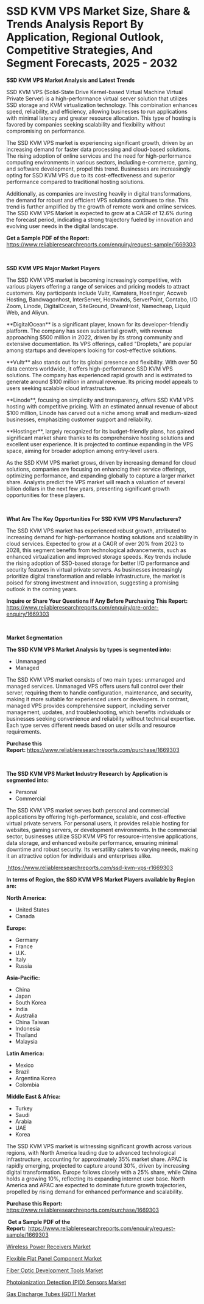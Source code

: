 <p><h1>SSD KVM VPS Market Size, Share & Trends Analysis Report By Application, Regional Outlook, Competitive Strategies, And Segment Forecasts, 2025 - 2032</h1></p><p><strong>SSD KVM VPS Market Analysis and Latest Trends</strong></p>
<p><p>SSD KVM VPS (Solid-State Drive Kernel-based Virtual Machine Virtual Private Server) is a high-performance virtual server solution that utilizes SSD storage and KVM virtualization technology. This combination enhances speed, reliability, and efficiency, allowing businesses to run applications with minimal latency and greater resource allocation. This type of hosting is favored by companies seeking scalability and flexibility without compromising on performance.</p><p>The SSD KVM VPS market is experiencing significant growth, driven by an increasing demand for faster data processing and cloud-based solutions. The rising adoption of online services and the need for high-performance computing environments in various sectors, including e-commerce, gaming, and software development, propel this trend. Businesses are increasingly opting for SSD KVM VPS due to its cost-effectiveness and superior performance compared to traditional hosting solutions.</p><p>Additionally, as companies are investing heavily in digital transformations, the demand for robust and efficient VPS solutions continues to rise. This trend is further amplified by the growth of remote work and online services. The SSD KVM VPS Market is expected to grow at a CAGR of 12.6% during the forecast period, indicating a strong trajectory fueled by innovation and evolving user needs in the digital landscape.</p></p>
<p><strong>Get a Sample PDF of the Report:&nbsp;</strong> <a href="https://www.reliableresearchreports.com/enquiry/request-sample/1669303?utm_campaign=2957&utm_medium=2&utm_source=Github&utm_content=ia&utm_term=10032025&utm_id=ssd-kvm-vps">https://www.reliableresearchreports.com/enquiry/request-sample/1669303</a></p>
<p>&nbsp;</p>
<p><strong>SSD KVM VPS Major Market Players</strong></p>
<p><p>The SSD KVM VPS market is becoming increasingly competitive, with various players offering a range of services and pricing models to attract customers. Key participants include Vultr, Kamatera, Hostinger, Accweb Hosting, Bandwagonhost, InterServer, Hostwinds, ServerPoint, Contabo, I/O Zoom, Linode, DigitalOcean, SiteGround, DreamHost, Namecheap, Liquid Web, and Aliyun.</p><p>**DigitalOcean** is a significant player, known for its developer-friendly platform. The company has seen substantial growth, with revenue approaching $500 million in 2022, driven by its strong community and extensive documentation. Its VPS offerings, called "Droplets," are popular among startups and developers looking for cost-effective solutions.</p><p>**Vultr** also stands out for its global presence and flexibility. With over 50 data centers worldwide, it offers high-performance SSD KVM VPS solutions. The company has experienced rapid growth and is estimated to generate around $100 million in annual revenue. Its pricing model appeals to users seeking scalable cloud infrastructure.</p><p>**Linode**, focusing on simplicity and transparency, offers SSD KVM VPS hosting with competitive pricing. With an estimated annual revenue of about $100 million, Linode has carved out a niche among small and medium-sized businesses, emphasizing customer support and reliability.</p><p>**Hostinger**, largely recognized for its budget-friendly plans, has gained significant market share thanks to its comprehensive hosting solutions and excellent user experience. It is projected to continue expanding in the VPS space, aiming for broader adoption among entry-level users.</p><p>As the SSD KVM VPS market grows, driven by increasing demand for cloud solutions, companies are focusing on enhancing their service offerings, optimizing performance, and expanding globally to capture a larger market share. Analysts predict the VPS market will reach a valuation of several billion dollars in the next few years, presenting significant growth opportunities for these players.</p></p>
<p>&nbsp;</p>
<p><strong>What Are The Key Opportunities For SSD KVM VPS Manufacturers?</strong></p>
<p><p>The SSD KVM VPS market has experienced robust growth, attributed to increasing demand for high-performance hosting solutions and scalability in cloud services. Expected to grow at a CAGR of over 20% from 2023 to 2028, this segment benefits from technological advancements, such as enhanced virtualization and improved storage speeds. Key trends include the rising adoption of SSD-based storage for better I/O performance and security features in virtual private servers. As businesses increasingly prioritize digital transformation and reliable infrastructure, the market is poised for strong investment and innovation, suggesting a promising outlook in the coming years.</p></p>
<p><strong>Inquire or Share Your Questions If Any Before Purchasing This Report:</strong> <a href="https://www.reliableresearchreports.com/enquiry/pre-order-enquiry/1669303?utm_campaign=2957&utm_medium=2&utm_source=Github&utm_content=ia&utm_term=10032025&utm_id=ssd-kvm-vps">https://www.reliableresearchreports.com/enquiry/pre-order-enquiry/1669303</a></p>
<p>&nbsp;</p>
<p><strong>Market Segmentation</strong></p>
<p><strong>The SSD KVM VPS Market Analysis by types is segmented into:</strong></p>
<p><ul><li>Unmanaged</li><li>Managed</li></ul></p>
<p><p>The SSD KVM VPS market consists of two main types: unmanaged and managed services. Unmanaged VPS offers users full control over their server, requiring them to handle configuration, maintenance, and security, making it more suitable for experienced users or developers. In contrast, managed VPS provides comprehensive support, including server management, updates, and troubleshooting, which benefits individuals or businesses seeking convenience and reliability without technical expertise. Each type serves different needs based on user skills and resource requirements.</p></p>
<p><strong>Purchase this Report:&nbsp;</strong><a href="https://www.reliableresearchreports.com/purchase/1669303?utm_campaign=2957&utm_medium=2&utm_source=Github&utm_content=ia&utm_term=10032025&utm_id=ssd-kvm-vps">https://www.reliableresearchreports.com/purchase/1669303</a></p>
<p>&nbsp;</p>
<p><strong>The SSD KVM VPS Market Industry Research by Application is segmented into:</strong></p>
<p><ul><li>Personal</li><li>Commercial</li></ul></p>
<p><p>The SSD KVM VPS market serves both personal and commercial applications by offering high-performance, scalable, and cost-effective virtual private servers. For personal users, it provides reliable hosting for websites, gaming servers, or development environments. In the commercial sector, businesses utilize SSD KVM VPS for resource-intensive applications, data storage, and enhanced website performance, ensuring minimal downtime and robust security. Its versatility caters to varying needs, making it an attractive option for individuals and enterprises alike.</p></p>
<p><a href="https://www.reliableresearchreports.com/ssd-kvm-vps-r1669303?utm_campaign=2957&utm_medium=2&utm_source=Github&utm_content=ia&utm_term=10032025&utm_id=ssd-kvm-vps">&nbsp;https://www.reliableresearchreports.com/ssd-kvm-vps-r1669303</a></p>
<p><strong>In terms of Region, the SSD KVM VPS Market Players available by Region are:</strong></p>
<p>
    <p> <strong> North America: </strong>
        <ul>
            <li>United States</li>
            <li>Canada</li>
        </ul>
        </p> 
    <p> <strong> Europe: </strong>
        <ul>
            <li>Germany</li>
            <li>France</li>
            <li>U.K.</li>
            <li>Italy</li>
            <li>Russia</li>
        </ul>
        </p> 
    <p> <strong> Asia-Pacific: </strong>
        <ul>
            <li>China</li>
            <li>Japan</li>
            <li>South Korea</li>
            <li>India</li>
            <li>Australia</li>
            <li>China Taiwan</li>
            <li>Indonesia</li>
            <li>Thailand</li>
            <li>Malaysia</li>
        </ul>
        </p> 
    <p> <strong> Latin America: </strong>
        <ul>
            <li>Mexico</li>
            <li>Brazil</li>
            <li>Argentina Korea</li>
            <li>Colombia</li>
        </ul>
        </p> 
    <p> <strong> Middle East & Africa: </strong>
        <ul>
            <li>Turkey</li>
            <li>Saudi</li>
            <li>Arabia</li>
            <li>UAE</li>
            <li>Korea</li>
        </ul>
    </p>
    </p>
<p><p>The SSD KVM VPS market is witnessing significant growth across various regions, with North America leading due to advanced technological infrastructure, accounting for approximately 35% market share. APAC is rapidly emerging, projected to capture around 30%, driven by increasing digital transformation. Europe follows closely with a 25% share, while China holds a growing 10%, reflecting its expanding internet user base. North America and APAC are expected to dominate future growth trajectories, propelled by rising demand for enhanced performance and scalability.</p></p>
<p><strong>Purchase this Report: </strong><a href="https://www.reliableresearchreports.com/purchase/1669303?utm_campaign=2957&utm_medium=2&utm_source=Github&utm_content=ia&utm_term=10032025&utm_id=ssd-kvm-vps">https://www.reliableresearchreports.com/purchase/1669303</a></p>
<p>&nbsp;<strong>Get a Sample PDF of the Report:&nbsp;&nbsp;</strong><a href="https://www.reliableresearchreports.com/enquiry/request-sample/1669303?utm_campaign=2957&utm_medium=2&utm_source=Github&utm_content=ia&utm_term=10032025&utm_id=ssd-kvm-vps">https://www.reliableresearchreports.com/enquiry/request-sample/1669303</a></p>
<p><strong></strong></p>
<p><p><a href="https://www.linkedin.com/pulse/forecasting-growth-wireless-power-receivers-market-2025-2032-tinxe?utm_campaign=2957&utm_medium=2&utm_source=Github&utm_content=ia&utm_term=10032025&utm_id=ssd-kvm-vps">Wireless Power Receivers Market</a></p><p><a href="https://www.linkedin.com/pulse/market-demand-revenue-flexible-flat-panel-component-industry-il4vf?utm_campaign=2957&utm_medium=2&utm_source=Github&utm_content=ia&utm_term=10032025&utm_id=ssd-kvm-vps">Flexible Flat Panel Component Market</a></p><p><a href="https://www.linkedin.com/pulse/fiber-optic-development-tools-market-report-anticipated-mfynf?utm_campaign=2957&utm_medium=2&utm_source=Github&utm_content=ia&utm_term=10032025&utm_id=ssd-kvm-vps">Fiber Optic Development Tools Market</a></p><p><a href="https://www.linkedin.com/pulse/photoionization-detection-pid-sensors-market-size-forecast-qyref?utm_campaign=2957&utm_medium=2&utm_source=Github&utm_content=ia&utm_term=10032025&utm_id=ssd-kvm-vps">Photoionization Detection (PID) Sensors Market</a></p><p><a href="https://www.linkedin.com/pulse/gas-discharge-tubes-gdt-market-forecasting-share-size-revenue-3z3gf?utm_campaign=2957&utm_medium=2&utm_source=Github&utm_content=ia&utm_term=10032025&utm_id=ssd-kvm-vps">Gas Discharge Tubes (GDT) Market</a></p></p>